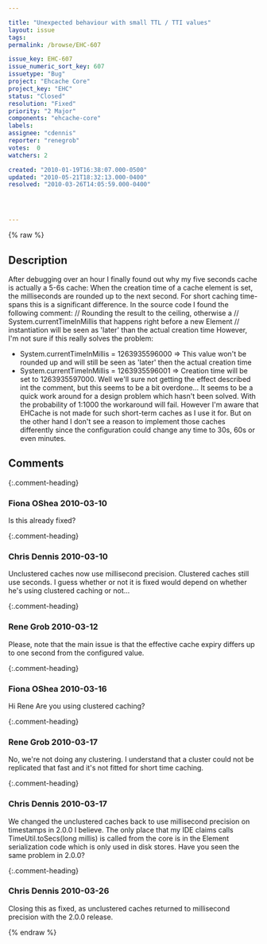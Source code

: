```yaml
---

title: "Unexpected behaviour with small TTL / TTI values"
layout: issue
tags: 
permalink: /browse/EHC-607

issue_key: EHC-607
issue_numeric_sort_key: 607
issuetype: "Bug"
project: "Ehcache Core"
project_key: "EHC"
status: "Closed"
resolution: "Fixed"
priority: "2 Major"
components: "ehcache-core"
labels: 
assignee: "cdennis"
reporter: "renegrob"
votes:  0
watchers: 2

created: "2010-01-19T16:38:07.000-0500"
updated: "2010-05-21T18:32:13.000-0400"
resolved: "2010-03-26T14:05:59.000-0400"




---
```


{% raw %}

## Description

<div markdown="1" class="description">

After debugging over an hour I finally found out why my five seconds cache is actually a 5-6s cache: When the creation time of a cache element is set, the milliseconds are rounded up to the next second. For short caching time-spans this is a significant difference.
In the source code I found the following comment:
        // Rounding the result to the ceiling, otherwise a
        // System.currentTimeInMillis that happens right before a new Element
        // instantiation will be seen as 'later' than the actual creation time
However, I'm not sure if this really solves the problem:
- System.currentTimeInMillis = 1263935596000 => This value won't be rounded up and will still be seen as 'later' then the actual creation time
- System.currentTimeInMillis = 1263935596001 => Creation time will be set to 1263935597000. Well we'll sure not getting the effect described int the comment, but this seems to be a bit overdone...
It seems to be a quick work around for a design problem which hasn't been solved. With the probability of 1:1000 the workaround will fail.
However I'm aware that EHCache is not made for such short-term caches as I use it for. But on the other hand I don't see a reason to implement those caches differently since the configuration could change any time to 30s, 60s or even minutes.


</div>

## Comments


{:.comment-heading}
### **Fiona OShea** <span class="date">2010-03-10</span>

<div markdown="1" class="comment">

Is this already fixed?

</div>


{:.comment-heading}
### **Chris Dennis** <span class="date">2010-03-10</span>

<div markdown="1" class="comment">

Unclustered caches now use millisecond precision.  Clustered caches still use seconds.  I guess whether or not it is fixed would depend on whether he's using clustered caching or not...

</div>


{:.comment-heading}
### **Rene Grob** <span class="date">2010-03-12</span>

<div markdown="1" class="comment">

Please, note that the main issue is that the effective cache expiry differs up to one second from the configured value.

</div>


{:.comment-heading}
### **Fiona OShea** <span class="date">2010-03-16</span>

<div markdown="1" class="comment">

Hi Rene
Are you using clustered caching?

</div>


{:.comment-heading}
### **Rene Grob** <span class="date">2010-03-17</span>

<div markdown="1" class="comment">

No, we're not doing any clustering. I understand that a cluster could not be replicated that fast and it's not fitted for short time caching.

</div>


{:.comment-heading}
### **Chris Dennis** <span class="date">2010-03-17</span>

<div markdown="1" class="comment">

We changed the unclustered caches back to use millisecond precision on timestamps in 2.0.0 I believe.  The only place that my IDE claims calls TimeUtil.toSecs(long millis) is called from the core is in the Element serialization code which is only used in disk stores.  Have you seen the same problem in 2.0.0?

</div>


{:.comment-heading}
### **Chris Dennis** <span class="date">2010-03-26</span>

<div markdown="1" class="comment">

Closing this as fixed, as unclustered caches returned to millisecond precision with the 2.0.0 release.

</div>



{% endraw %}
